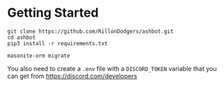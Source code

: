 # Getting Started
```
git clone https://github.com/RillonDodgers/ashbot.git
cd ashbot
pip3 install -r requirements.txt

masonite-orm migrate
```
You also need to create a `.env` file with a `DISCORD_TOKEN` variable that you can get from https://discord.com/developers
